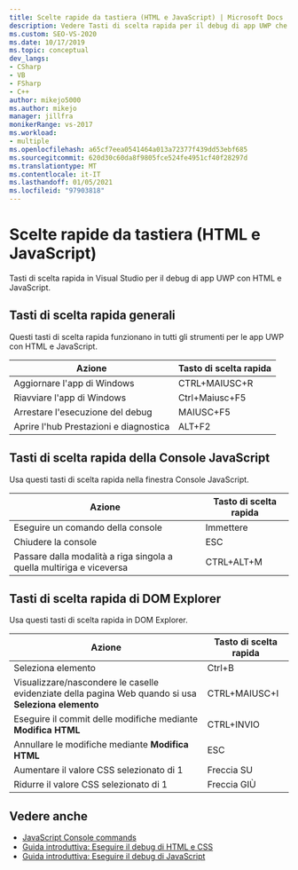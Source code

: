 ```yaml
---
title: Scelte rapide da tastiera (HTML e JavaScript) | Microsoft Docs
description: Vedere Tasti di scelta rapida per il debug di app UWP che usano HTML e JavaScript. Sono disponibili collegamenti per la finestra della console JavaScript e per DOM Explorer.
ms.custom: SEO-VS-2020
ms.date: 10/17/2019
ms.topic: conceptual
dev_langs:
- CSharp
- VB
- FSharp
- C++
author: mikejo5000
ms.author: mikejo
manager: jillfra
monikerRange: vs-2017
ms.workload:
- multiple
ms.openlocfilehash: a65cf7eea0541464a013a72377f439dd53ebf685
ms.sourcegitcommit: 620d30c60da8f9805fce524fe4951cf40f28297d
ms.translationtype: MT
ms.contentlocale: it-IT
ms.lasthandoff: 01/05/2021
ms.locfileid: "97903818"
---
```

# <a name="keyboard-shortcuts-html-and-javascript"></a>Scelte rapide da tastiera (HTML e JavaScript)

Tasti di scelta rapida in Visual Studio per il debug di app UWP con HTML e JavaScript.

## <a name="general-shortcuts"></a>Tasti di scelta rapida generali

 Questi tasti di scelta rapida funzionano in tutti gli strumenti per le app UWP con HTML e JavaScript.

|Azione|Tasto di scelta rapida|
|------------|--------------|
|Aggiornare l'app di Windows|CTRL+MAIUSC+R|
|Riavviare l'app di Windows|Ctrl+Maiusc+F5|
|Arrestare l'esecuzione del debug|MAIUSC+F5|
|Aprire l'hub Prestazioni e diagnostica|ALT+F2|

## <a name="javascript-console-shortcuts"></a>Tasti di scelta rapida della Console JavaScript

 Usa questi tasti di scelta rapida nella finestra Console JavaScript.

|Azione|Tasto di scelta rapida|
|------------|--------------|
|Eseguire un comando della console|Immettere|
|Chiudere la console|ESC|
|Passare dalla modalità a riga singola a quella multiriga e viceversa|CTRL+ALT+M|

## <a name="dom-explorer-shortcuts"></a>Tasti di scelta rapida di DOM Explorer

 Usa questi tasti di scelta rapida in DOM Explorer.

|Azione|Tasto di scelta rapida|
|------------|--------------|
|Seleziona elemento|Ctrl+B|
|Visualizzare/nascondere le caselle evidenziate della pagina Web quando si usa **Seleziona elemento**|CTRL+MAIUSC+I|
|Eseguire il commit delle modifiche mediante **Modifica HTML**|CTRL+INVIO|
|Annullare le modifiche mediante **Modifica HTML**|ESC|
|Aumentare il valore CSS selezionato di 1|Freccia SU|
|Ridurre il valore CSS selezionato di 1|Freccia GIÙ|

## <a name="see-also"></a>Vedere anche
- [JavaScript Console commands](../debugger/javascript-console-commands.md?view=vs-2017&preserve-view=true)
- [Guida introduttiva: Eseguire il debug di HTML e CSS](../debugger/quickstart-debug-html-and-css.md?view=vs-2017&preserve-view=true)
- [Guida introduttiva: Eseguire il debug di JavaScript](../debugger/quickstart-debug-javascript-using-the-console.md?view=vs-2017&preserve-view=true)